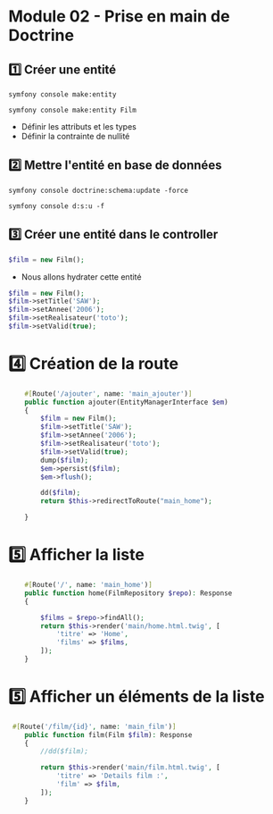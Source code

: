 # Module 02 - Prise en main de Doctrine

## :one: Créer une entité
```
symfony console make:entity
```

```
symfony console make:entity Film
```

- Définir les attributs et les types
- Définir la contrainte de nullité

## :two: Mettre l'entité en base de données

```
symfony console doctrine:schema:update -force
```

```
symfony console d:s:u -f
```

## :three: Créer une entité dans le controller
```php
$film = new Film();
```
- Nous allons hydrater cette entité
```php
$film = new Film();
$film->setTitle('SAW');
$film->setAnnee('2006');
$film->setRealisateur('toto');
$film->setValid(true);
```

# :four: Création de la route
```php
    #[Route('/ajouter', name: 'main_ajouter')]
    public function ajouter(EntityManagerInterface $em)
    {
        $film = new Film();
        $film->setTitle('SAW');
        $film->setAnnee('2006');
        $film->setRealisateur('toto');
        $film->setValid(true);
        dump($film);
        $em->persist($film);
        $em->flush();

        dd($film);
        return $this->redirectToRoute("main_home");

    }
```

# :five: Afficher la liste
```php
    #[Route('/', name: 'main_home')]
    public function home(FilmRepository $repo): Response
    {

        $films = $repo->findAll();
        return $this->render('main/home.html.twig', [
            'titre' => 'Home',
            'films' => $films,
        ]);
    }
```

# :five: Afficher un  éléments de la liste
```php
 #[Route('/film/{id}', name: 'main_film')]
    public function film(Film $film): Response
    {
        //dd($film); 

        return $this->render('main/film.html.twig', [
            'titre' => 'Details film :',
            'film' => $film,
        ]);
    }
```